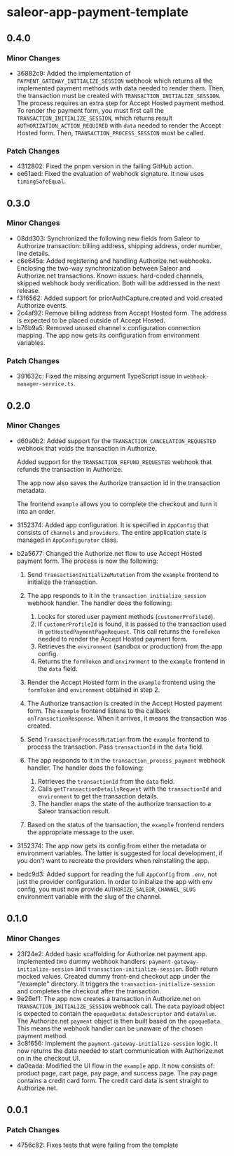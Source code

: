 # saleor-app-payment-template

## 0.4.0

### Minor Changes

- 36882c9: Added the implementation of `PAYMENT_GATEWAY_INITIALIZE_SESSION` webhook which returns all the implemented payment methods with data needed to render them. Then, the transaction must be created with `TRANSACTION_INITIALIZE_SESSION`. The process requires an extra step for Accept Hosted payment method. To render the payment form, you must first call the `TRANSACTION_INITIALIZE_SESSION`, which returns result `AUTHORIZATION_ACTION_REQUIRED` with `data` needed to render the Accept Hosted form. Then, `TRANSACTION_PROCESS_SESSION` must be called.

### Patch Changes

- 4312802: Fixed the pnpm version in the failing GitHub action.
- ee61aed: Fixed the evaluation of webhook signature. It now uses `timingSafeEqual`.

## 0.3.0

### Minor Changes

- 08dd303: Synchronized the following new fields from Saleor to Authorize transaction: billing address, shipping address, order number, line details.
- c6e645a: Added registering and handling Authorize.net webhooks. Enclosing the two-way synchronization between Saleor and Authorize.net transactions. Known issues: hard-coded channels, skipped webhook body verification. Both will be addressed in the next release.
- f3f6562: Added support for priorAuthCapture.created and void.created Authorize events.
- 2c4af92: Remove billing address from Accept Hosted form. The address is expected to be placed outside of Accept Hosted.
- b76b9a5: Removed unused channel x configuration connection mapping. The app now gets its configuration from environment variables.

### Patch Changes

- 391632c: Fixed the missing argument TypeScript issue in `webhook-manager-service.ts`.

## 0.2.0

### Minor Changes

- d60a0b2: Added support for the `TRANSACTION_CANCELATION_REQUESTED` webhook that voids the transaction in Authorize.

  Added support for the `TRANSACTION_REFUND_REQUESTED` webhook that refunds the transaction in Authorize.

  The app now also saves the Authorize transaction id in the transaction metadata.

  The frontend `example` allows you to complete the checkout and turn it into an order.

- 3152374: Added app configuration. It is specified in `AppConfig` that consists of `channels` and `providers`. The entire application state is managed in `AppConfigurator` class.
- b2a5677: Changed the Authorize.net flow to use Accept Hosted payment form. The process is now the following:

  1. Send `TransactionInitializeMutation` from the `example` frontend to initialize the transaction.
  2. The app responds to it in the `transaction_initialize_session` webhook handler. The handler does the following:

     1. Looks for stored user payment methods (`customerProfileId`).
     2. If `customerProfileId` is found, it is passed to the transaction used in `getHostedPaymentPageRequest`. This call returns the `formToken` needed to render the Accept Hosted payment form.
     3. Retrieves the `environment` (sandbox or production) from the app config.
     4. Returns the `formToken` and `environment` to the `example` frontend in the `data` field.

  3. Render the Accept Hosted form in the `example` frontend using the `formToken` and `environment` obtained in step 2.
  4. The Authorize transaction is created in the Accept Hosted payment form. The `example` frontend listens to the callback `onTransactionResponse`. When it arrives, it means the transaction was created.
  5. Send `TransactionProcessMutation` from the `example` frontend to process the transaction. Pass `transactionId` in the `data` field.
  6. The app responds to it in the `transaction_process_payment` webhook handler. The handler does the following:

     1. Retrieves the `transactionId` from the `data` field.
     2. Calls `getTransactionDetailsRequest` with the `transactionId` and `environment` to get the transaction details.
     3. The handler maps the state of the authorize transaction to a Saleor transaction result.

  7. Based on the status of the transaction, the `example` frontend renders the appropriate message to the user.

- 3152374: The app now gets its config from either the metadata or environment variables. The latter is suggested for local development, if you don't want to recreate the providers when reinstalling the app.
- bedc9d3: Added support for reading the full `AppConfig` from `.env`, not just the provider configuration. In order to initialize the app with env config, you must now provide `AUTHORIZE_SALEOR_CHANNEL_SLUG` environment variable with the slug of the channel.

## 0.1.0

### Minor Changes

- 23f24e2: Added basic scaffolding for Authorize.net payment app. Implemented two dummy webhook handlers: `payment-gateway-initialize-session` and `transaction-initialize-session`. Both return mocked values. Created dummy front-end checkout app under the "/example" directory. It triggers the `transaction-initialize-session` and completes the checkout after the transaction.
- 9e26ef1: The app now creates a transaction in Authorize.net on `TRANSACTION_INITIALIZE_SESSION` webhook call. The `data` payload object is expected to contain the `opaqueData`: `dataDescriptor` and `dataValue`. The Authorize.net `payment` object is then built based on the `opaqueData`. This means the webhook handler can be unaware of the chosen payment method.
- 3c8f656: Implement the `payment-gateway-initialize-session` logic. It now returns the data needed to start communication with Authorize.net on in the checkout UI.
- da0eada: Modified the UI flow in the `example` app. It now consists of: product page, cart page, pay page, and success page. The pay page contains a credit card form. The credit card data is sent straight to Authorize.net.

## 0.0.1

### Patch Changes

- 4756c82: Fixes tests that were failing from the template
